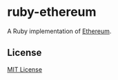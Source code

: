 # ruby-ethereum

A Ruby implementation of [Ethereum](https://ethereum.org).

## License

[MIT License](LICENSE)
